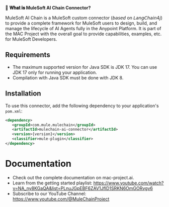 🚩 **𝐖𝐡𝐚𝐭 𝐢𝐬 MuleSoft AI Chain Connector?**

MuleSoft AI Chain is a MuleSoft custom connector (𝘣𝘢𝘴𝘦𝘥 on 𝘓𝘢𝘯𝘨𝘊𝘩𝘢𝘪𝘯4𝘫) to provide a complete framework for MuleSoft users to design, build, and manage the lifecycle of AI Agents fully in the Anypoint Platform. It is part of the MAC Project with the overall goal to provide capabilities, examples, etc. for MuleSoft Developers.

## Requirements

- The maximum supported version for Java SDK is JDK 17. You can use JDK 17 only for running your application.
- Compilation with Java SDK must be done with JDK 8.

## Installation

To use this connector, add the following dependency to your application's `pom.xml`:

```xml
<dependency>
   <groupId>com.mule.mulechain</groupId>
   <artifactId>mulechain-ai-connector</artifactId>
   <version>{version}</version>
   <classifier>mule-plugin</classifier>
</dependency>
```

# Documentation 
- Check out the complete documentation on mac-project.ai.
- Learn from the getting started playlist: https://www.youtube.com/watch?v=NA_ny8KGaQA&list=PLnuJGpEBF6ZAV1JfID1SRKN6OmGORvgv6
- Subscribe to our YouTube Channel: https://www.youtube.com/@MuleChainProject